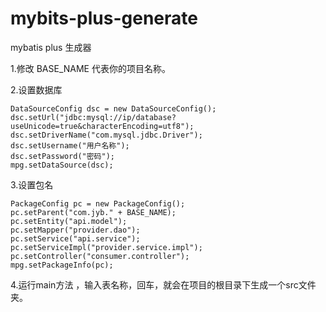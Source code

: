 # mybits-plus-generate
mybatis plus 生成器
 
1.修改 BASE_NAME 代表你的项目名称。<br/>

2.设置数据库 <br/>

    DataSourceConfig dsc = new DataSourceConfig();
    dsc.setUrl("jdbc:mysql://ip/database?useUnicode=true&characterEncoding=utf8");
    dsc.setDriverName("com.mysql.jdbc.Driver");
    dsc.setUsername("用户名称");
    dsc.setPassword("密码");
    mpg.setDataSource(dsc);
    
 3.设置包名 <br/>

    PackageConfig pc = new PackageConfig();
    pc.setParent("com.jyb." + BASE_NAME);
    pc.setEntity("api.model");
    pc.setMapper("provider.dao");
    pc.setService("api.service");
    pc.setServiceImpl("provider.service.impl");
    pc.setController("consumer.controller");
    mpg.setPackageInfo(pc);

  4.运行main方法 ，输入表名称，回车，就会在项目的根目录下生成一个src文件夹。 <br/>

